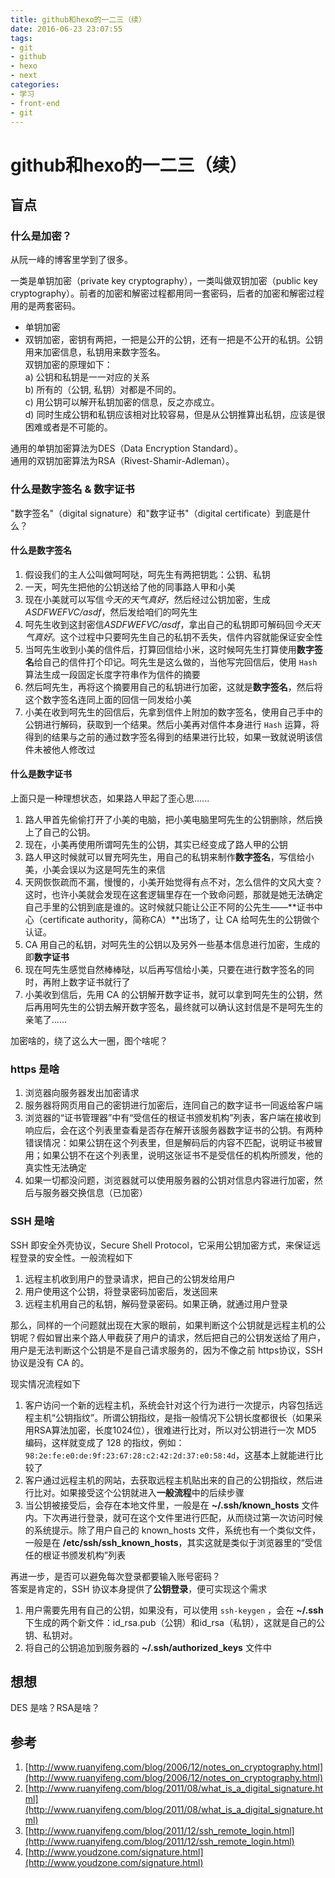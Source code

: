 ```yaml
---
title: github和hexo的一二三（续）
date: 2016-06-23 23:07:55
tags:
- git
- github
- hexo
- next
categories: 
- 学习
- front-end
- git
---
```


github和hexo的一二三（续）
===

盲点
---

### 什么是加密？

从阮一峰的博客里学到了很多。  

一类是单钥加密（private key cryptography），一类叫做双钥加密（public key cryptography）。前者的加密和解密过程都用同一套密码，后者的加密和解密过程用的是两套密码。

+ 单钥加密
+ 双钥加密，密钥有两把，一把是公开的公钥，还有一把是不公开的私钥。公钥用来加密信息，私钥用来数字签名。  
双钥加密的原理如下：  
a) 公钥和私钥是一一对应的关系  
b) 所有的（公钥, 私钥）对都是不同的。  
c) 用公钥可以解开私钥加密的信息，反之亦成立。  
d) 同时生成公钥和私钥应该相对比较容易，但是从公钥推算出私钥，应该是很困难或者是不可能的。  

通用的单钥加密算法为DES（Data Encryption Standard）。  
通用的双钥加密算法为RSA（Rivest-Shamir-Adleman）。

<!--more-->

### 什么是数字签名 & 数字证书

"数字签名"（digital signature）和"数字证书"（digital certificate）到底是什么？

#### 什么是数字签名

1. 假设我们的主人公叫做呵呵哒，呵先生有两把钥匙：公钥、私钥
2. 一天，呵先生把他的公钥送给了他的同事路人甲和小美
3. 现在小美就可以写信*今天的天气真好*，然后经过公钥加密，生成*ASDFWEFVC/asdf*，然后发给咱们的呵先生
4. 呵先生收到这封密信*ASDFWEFVC/asdf*，拿出自己的私钥即可解码回*今天天气真好*。这个过程中只要呵先生自己的私钥不丢失，信件内容就能保证安全性
5. 当呵先生收到小美的信件后，打算回信给小米，这时候呵先生打算使用**数字签名**给自己的信件打个印记。呵先生是这么做的，当他写完回信后，使用 `Hash` 算法生成一段固定长度字符串作为信件的摘要
6. 然后呵先生，再将这个摘要用自己的私钥进行加密，这就是**数字签名**，然后将这个数字签名连同上面的回信一同发给小美
7. 小美在收到呵先生的回信后，先拿到信件上附加的数字签名，使用自己手中的公钥进行解码，获取到一个结果。然后小美再对信件本身进行 `Hash` 运算，将得到的结果与之前的通过数字签名得到的结果进行比较，如果一致就说明该信件未被他人修改过

#### 什么是数字证书

上面只是一种理想状态，如果路人甲起了歪心思......

1. 路人甲首先偷偷打开了小美的电脑，把小美电脑里呵先生的公钥删除，然后换上了自己的公钥。
2. 现在，小美再使用所谓呵先生的公钥，其实已经变成了路人甲的公钥
3. 路人甲这时候就可以冒充呵先生，用自己的私钥来制作**数字签名**，写信给小美，小美会误以为这是呵先生的来信
4. 天网恢恢疏而不漏，慢慢的，小美开始觉得有点不对，怎么信件的文风大变？这时，也许小美就会发现在这套逻辑里存在一个致命问题，那就是她无法确定自己手里的公钥到底是谁的。这时候就只能让公正不阿的公先生——**证书中心（certificate authority，简称CA）**出场了，让 CA 给呵先生的公钥做个认证。
5. CA 用自己的私钥，对呵先生的公钥以及另外一些基本信息进行加密，生成的即**数字证书**
6. 现在呵先生感觉自然棒棒哒，以后再写信给小美，只要在进行数字签名的同时，再附上数字证书就行了
7. 小美收到信后，先用 CA 的公钥解开数字证书，就可以拿到呵先生的公钥，然后再用呵先生的公钥去解开数字签名，最终就可以确认这封信是不是呵先生的亲笔了......

加密啥的，绕了这么大一圈，图个啥呢？

### https 是啥

1. 浏览器向服务器发出加密请求
2. 服务器将网页用自己的密钥进行加密后，连同自己的数字证书一同返给客户端
3. 浏览器的“证书管理器”中有“受信任的根证书颁发机构”列表，客户端在接收到响应后，会在这个列表里查看是否存在解开该服务器数字证书的公钥。有两种错误情况：如果公钥在这个列表里，但是解码后的内容不匹配，说明证书被冒用；如果公钥不在这个列表里，说明这张证书不是受信任的机构所颁发，他的真实性无法确定
4. 如果一切都没问题，浏览器就可以使用服务器的公钥对信息内容进行加密，然后与服务器交换信息（已加密）

### SSH 是啥

SSH 即安全外壳协议，Secure Shell Protocol，它采用公钥加密方式，来保证远程登录的安全性。一般流程如下

1. 远程主机收到用户的登录请求，把自己的公钥发给用户
2. 用户使用这个公钥，将登录密码加密后，发送回来
3. 远程主机用自己的私钥，解码登录密码。如果正确，就通过用户登录

那么，同样的一个问题就出现在大家的眼前，如果判断这个公钥就是远程主机的公钥呢？假如冒出来个路人甲截获了用户的请求，然后把自己的公钥发送给了用户，用户是无法判断这个公钥是不是自己请求服务的，因为不像之前 https协议，SSH 协议是没有 CA 的。

现实情况流程如下

1. 客户访问一个新的远程主机，系统会针对这个行为进行一次提示，内容包括远程主机“公钥指纹”。所谓公钥指纹，是指一般情况下公钥长度都很长（如果采用RSA算法加密，长度1024位），很难进行比对，所以对公钥进行一次 MD5 编码，这样就变成了 128 的指纹，例如：`98:2e:fe:e0:de:9f:23:67:28:c2:42:2d:37:e0:58:4d`，这基本上就能进行比较了
2. 客户通过远程主机的网站，去获取远程主机贴出来的自己的公钥指纹，然后进行比对。如果接受这个公钥就进入**一般流程**中的后续步骤
3. 当公钥被接受后，会存在本地文件里，一般是在 **~/.ssh/known_hosts** 文件内。下次再进行登录，就可在这个文件里进行匹配，从而绕过第一次访问时候的系统提示。除了用户自己的 known_hosts 文件，系统也有一个类似文件，一般是在 **/etc/ssh/ssh_known_hosts**，其实这就是类似于浏览器里的“受信任的根证书颁发机构”列表

再进一步，是否可以避免每次登录都要输入账号密码？  
答案是肯定的，SSH 协议本身提供了**公钥登录**，便可实现这个需求

1. 用户需要先用有自己的公钥，如果没有，可以使用 `ssh-keygen` ，会在 **~/.ssh** 下生成的两个新文件：id_rsa.pub（公钥）和id_rsa（私钥），这就是自己的公钥、私钥对。
2. 将自己的公钥追加到服务器的 **~/.ssh/authorized_keys** 文件中

想想
---

DES 是啥？RSA是啥？

参考
---
1. [http://www.ruanyifeng.com/blog/2006/12/notes_on_cryptography.html](http://www.ruanyifeng.com/blog/2006/12/notes_on_cryptography.html)
2. [http://www.ruanyifeng.com/blog/2011/08/what_is_a_digital_signature.html](http://www.ruanyifeng.com/blog/2011/08/what_is_a_digital_signature.html)
3. [http://www.ruanyifeng.com/blog/2011/12/ssh_remote_login.html](http://www.ruanyifeng.com/blog/2011/12/ssh_remote_login.html)
4. [http://www.youdzone.com/signature.html](http://www.youdzone.com/signature.html)

